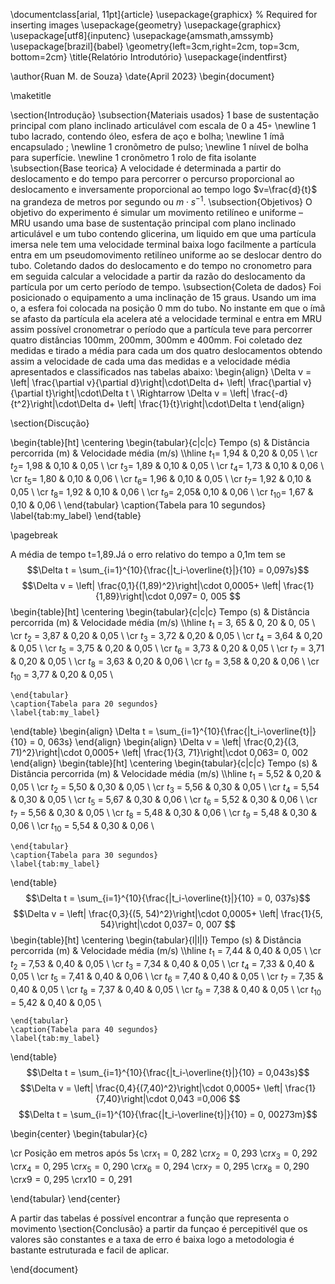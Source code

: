 \documentclass[arial, 11pt]{article}
\usepackage{graphicx} % Required for inserting images
\usepackage{geometry}
\usepackage{graphicx}
\usepackage[utf8]{inputenc}
\usepackage{amsmath,amssymb}
\usepackage[brazil]{babel}
\geometry{left=3cm,right=2cm, top=3cm, bottom=2cm}
\title{Relatório Introdutório}
\usepackage{indentfirst}

\author{Ruan M. de Souza}
\date{April 2023}
\begin{document}

\maketitle


\section{Introdução}
\subsection{Materiais usados}
1 base de sustentação principal com plano inclinado articulável com escala de 0 a 45◦
\newline
1 tubo lacrado, contendo óleo, esfera de aço e bolha;
\newline
1 ímã encapsulado ;
\newline
1 cronõmetro de pulso;
\newline
1 níıvel de bolha para superfície.
\newline
1 cronõmetro 1 rolo de fita isolante
\subsection{Base teorica} 
 A velocidade é determinada a partir do deslocamento e do tempo para percorrer o percurso proporcional ao deslocamento e inversamente proporcional ao tempo logo $v=\frac{d}{t}$ na grandeza de metros por segundo ou $m\cdot s^{-1}$.
 \subsection{Objetivos}
O objetivo do experimento é simular um movimento retilíneo e uniforme – MRU usando uma base de sustentação principal com plano inclinado articulável e um tubo contendo glicerina, um liquido em que uma partícula imersa nele tem uma velocidade terminal baixa logo facilmente a partícula entra em um pseudomovimento retilíneo uniforme ao se deslocar dentro do tubo. Coletando dados do deslocamento e do tempo no cronometro para em seguida calcular a velocidade a partir da razão do deslocamento da partícula por um certo período de tempo.
\subsection{Coleta de dados}
Foi posicionado o equipamento a uma inclinação de 15 graus. Usando um ima o, a esfera foi colocada na posição 0 mm do tubo. No instante em que o ímã se afasto da partícula ela acelera até a velocidade terminal e entra em MRU assim possível cronometrar o período que a partícula teve para percorrer quatro distâncias 100mm, 200mm, 300mm e 400mm. 
Foi coletado dez medidas e tirado a média para cada um dos quatro deslocamentos obtendo assim a velocidade de cada uma das medidas e a velocidade média apresentados e classificados nas tabelas abaixo:
\begin{align}
    \Delta v = \left| \frac{\partial v}{\partial d}\right|\cdot\Delta d+ \left| \frac{\partial v}{\partial t}\right|\cdot\Delta t \  \Rightarrow \Delta v = \left| \frac{-d}{t^2}\right|\cdot\Delta d+ \left| \frac{1}{t}\right|\cdot\Delta t 
\end{align}

\section{Discução}

 \begin{table}[ht]
     \centering
     \begin{tabular}{c|c|c}
       Tempo (s)   & Distância percorrida (m) &  Velocidade média (m/s)  \\\hline
         $t_{1}$= 1,94 & 0,20 & 0,05 \\
        \cr $t_{2}$= 1,98 & 0,10 & 0,05 \\
        \cr $t_{3}$= 1,89 & 0,10 & 0,05 \\
        \cr $t_{4}$= 1,73 & 0,10 & 0,06 \\
        \cr $t_{5}$= 1,80 & 0,10 & 0,06 \\
        \cr $t_{6}$= 1,96 & 0,10 & 0,05 \\
        \cr $t_{7}$= 1,92 & 0,10 & 0,05 \\
        \cr $t_{8}$= 1,92 & 0,10 & 0,06 \\
        \cr $t_{9}$=  2,05& 0,10 & 0,06 \\
        \cr $t_{10}$= 1,67 & 0,10 & 0,06 \\
   \end{tabular}
    \caption{Tabela para 10 segundos}
    \label{tab:my_label}
\end{table}

\pagebreak

A média de tempo t=1,89.Já o erro relativo do tempo a 0,1m tem se
$$\Delta t = \sum_{i=1}^{10}{\frac{|t_i-\overline{t}|}{10} = 0,097s}$$
 $$\Delta v = \left| \frac{0,1}{(1,89)^2}\right|\cdot 0,0005+ \left| \frac{1}{1,89}\right|\cdot 0,097= 0, 005  $$
 \begin{table}[ht]
 \centering
    \begin{tabular}{c|c|c}
       Tempo (s)   & Distância percorrida (m) &  Velocidade média (m/s)  \\\hline
        $t_{1}$ = 3, 65 & 0, 20 & 0, 05 \\
        \cr $t_{2}$ = 3,87 & 0,20 & 0,05 \\
        \cr $t_{3}$ = 3,72 & 0,20 & 0,05 \\
        \cr $t_{4}$ = 3,64 & 0,20 & 0,05 \\
        \cr $t_{5}$ = 3,75 & 0,20 & 0,05 \\
        \cr $t_{6}$ = 3,73 & 0,20 & 0,05 \\
        \cr $t_{7}$ = 3,71 & 0,20 & 0,05 \\
        \cr $t_{8}$ = 3,63 & 0,20 & 0,06 \\
        \cr $t_{9}$ = 3,58 & 0,20 & 0,06 \\
        \cr $t_{10}$ = 3,77 & 0,20 & 0,05 \\
        
    \end{tabular}
    \caption{Tabela para 20 segundos}
    \label{tab:my_label}
\end{table}
\begin{align}
    \Delta t = \sum_{i=1}^{10}{\frac{|t_i-\overline{t}|}{10} = 0, 063s}
    \end{align}
 \begin{align}
 \Delta v = \left| \frac{0,2}{(3, 71)^2}\right|\cdot 0,0005+ \left| \frac{1}{3, 71}\right|\cdot 0,063= 0, 002  
\end{align} 
\begin{table}[ht]
    \centering
    \begin{tabular}{c|c|c}
       Tempo (s)   & Distância percorrida (m) &  Velocidade média (m/s)  \\\hline
        $t_{1}$ = 5,52 & 0,20 & 0,05 \\
        \cr $t_{2}$ = 5,50 & 0,30 & 0,05 \\
        \cr $t_{3}$ = 5,56 & 0,30 & 0,05 \\ 
        \cr $t_{4}$ = 5,54 & 0,30 & 0,05 \\
        \cr $t_{5}$ = 5,67 & 0,30 & 0,06 \\
        \cr $t_{6}$ = 5,52 & 0,30 & 0,06 \\ 
        \cr $t_{7}$ = 5,56 & 0,30 & 0,05 \\
        \cr $t_{8}$ = 5,48 & 0,30 & 0,06 \\
        \cr $t_{9}$ = 5,48 & 0,30 & 0,06 \\
        \cr $t_{10}$ = 5,54 & 0,30 & 0,06 \\
        
    \end{tabular}
    \caption{Tabela para 30 segundos}
    \label{tab:my_label}
\end{table}
$$\Delta t = \sum_{i=1}^{10}{\frac{|t_i-\overline{t}|}{10} = 0, 037s}$$
 $$\Delta v = \left| \frac{0,3}{(5, 54)^2}\right|\cdot 0,0005+ \left| \frac{1}{5, 54}\right|\cdot 0,037= 0, 007  $$
\begin{table}[ht]
    \centering
    \begin{tabular}{l|l|l}
       Tempo (s)   & Distância percorrida (m) &  Velocidade média (m/s)  \\\hline
        $t_{1}$ = 7,44 & 0,40 & 0,05 \\
        \cr $t_{2}$ = 7,53 & 0,40 & 0,05 \\
         \cr $t_{3}$ = 7,34  & 0,40 & 0,05 \\
         \cr $t_{4}$ = 7,33 & 0,40 & 0,05 \\
         \cr $t_{5}$ = 7,41 & 0,40 & 0,06 \\
         \cr $t_{6}$ = 7,40 & 0,40 & 0,05 \\
         \cr $t_{7}$ = 7,35 & 0,40 & 0,05 \\
         \cr $t_{8}$ = 7,37 & 0,40 & 0,05 \\
        \cr $t_{9}$ = 7,38 & 0,40 & 0,05 \\
        \cr $t_{10}$ = 5,42 & 0,40 & 0,05 \\
        
    \end{tabular}
    \caption{Tabela para 40 segundos}
    \label{tab:my_label}
\end{table}
$$\Delta t = \sum_{i=1}^{10}{\frac{|t_i-\overline{t}|}{10} = 0,043s}$$
 $$\Delta v = \left| \frac{0,4}{(7,40)^2}\right|\cdot 0,0005+ \left| \frac{1}{7,40}\right|\cdot 0,043 =0,006  $$
$$\Delta t = \sum_{i=1}^{10}{\frac{|t_i-\overline{t}|}{10} = 0, 00273m}$$


\begin{center}
\begin{tabular}{c}

\cr Posição em metros após $5$s
\cr$x_1 = 0,282$ 
\cr$x_2 = 0,293$ 
\cr$x_3 = 0,292$
\cr$x_4 = 0,295$ 
\cr$x_5 = 0,290$
\cr$x_6 = 0,294$
\cr$x_7 = 0,295$
\cr$x_8 = 0,290$
\cr$x9 =0,295$
\cr$x{10}=0,291$

\end{tabular}
\end{center}

A partir das tabelas é possível encontrar a função que representa o movimento 
 \section{Conclusão}
a partir da funçao é percepitivél que os valores são constantes e a taxa de erro é baixa logo a metodologia é bastante estruturada e facil de aplicar.




\end{document}
